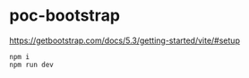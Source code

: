 # poc-bootstrap

https://getbootstrap.com/docs/5.3/getting-started/vite/#setup


```shell
npm i
npm run dev
```